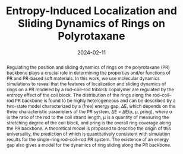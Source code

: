 ---
title: "Entropy-Induced Localization and Sliding Dynamics of Rings on Polyrotaxane"
authors:
- Yan Wang
- Xiang-Meng Jia
- An-Chang Shi
- Jiajia Zhou
- Guojie Zhang
- Hong Liu
date: "2024-02-11"
doi: "10.1021/acs.macromol.3c01805"
publication_types: ["article-journal"]
publication: "*Macromolecules*"
publication_short: ""
abstract: "Regulating the position and sliding dynamics of rings on the polyrotaxane (PR) backbone plays a crucial role in determining the properties and/or functions of PR and PR-based soft materials. In this work, we use molecular dynamics simulations to reveal that the features of localization and sliding dynamics of rings on a PR modeled by a rod–coil–rod triblock copolymer are regulated by the entropy effect of the coil block. The distribution of the rings along the rod–coil–rod PR backbone is found to be highly heterogeneous and can be described by a two-state model characterized by a (free) energy gap, ΔE, which depends on the three characteristic parameters of the PR system, ΔE = ΔE(α, μ, ρring), where α is the ratio of the rod to the coil strand length, μ is a quantity of measuring the stretching degree of the coil block, and ρring is the overall ring coverage along the PR backbone. A theoretical model is proposed to describe the origin of this universality, the prediction of which is quantitatively consistent with simulation results for the single-ring rod–coil–rod PR system. The existence of an energy gap also gives a model for the dynamics of ring sliding along the PR backbone."
---